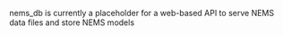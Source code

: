 nems_db is currently a placeholder for a web-based API to serve NEMS data files and store NEMS models
